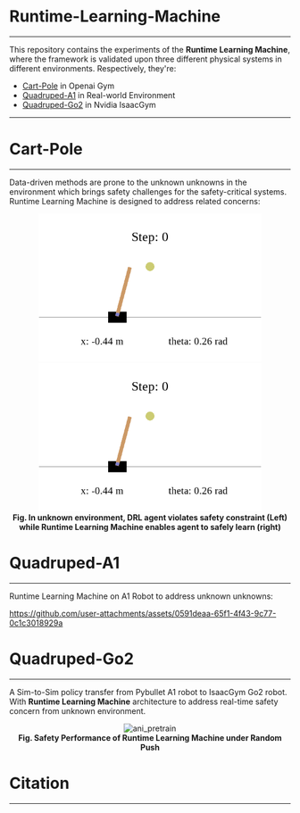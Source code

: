 # Runtime-Learning-Machine

---

This repository contains the experiments of the **Runtime Learning Machine**, where the framework is validated upon
three different
physical systems in different environments. Respectively, they're:

* [Cart-Pole](./cartpole/README.md) in Openai Gym
* [Quadruped-A1](./quadruped-a1/README.md) in Real-world Environment
* [Quadruped-Go2](./quadruped-go2/) in Nvidia IsaacGym

---

# Cart-Pole

---

Data-driven methods are prone to the unknown unknowns in the environment which brings safety challenges for the
safety-critical systems. Runtime Learning Machine is designed to address related concerns:

<p align="center">
 <img src="./cartpole/docs/no-rlm.gif" height="265" alt="no-rlm"/>
 <img src="./cartpole/docs/rlm.gif" height="265" alt="rlm"/>
 <br><b>Fig. In unknown environment, DRL agent violates safety constraint (Left) while Runtime Learning Machine enables 
agent to safely learn (right)</b>
</p>

# Quadruped-A1

---
Runtime Learning Machine on A1 Robot to address unknown unknowns: 

https://github.com/user-attachments/assets/0591deaa-65f1-4f43-9c77-0c1c3018929a

# Quadruped-Go2

---

A Sim-to-Sim policy transfer from Pybullet A1 robot to IsaacGym Go2 robot. With **Runtime Learning Machine**
architecture to address real-time safety concern from unknown environment.

<p align="center">
 <img src="./quadruped-go2/docs/rlm_go2_push.gif" height="450" alt="ani_pretrain"/> 
 <br><b>Fig. Safety Performance of Runtime Learning Machine under Random Push</b>
</p>

# Citation

---
